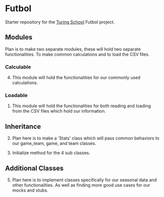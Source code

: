# Futbol

Starter repository for the [Turing School](https://turing.io/) Futbol project.

## Modules

Plan is to make two separate modules, these will hold two separate functionalities. To make common calculations and to load the CSV files.

### Calculable

4. This module will hold the functionalities for our commonly used calculations.

### Loadable

1. This module will hold the functionalities for both reading and loading from the CSV files which hold our information.

## Inheritance

2.  Plan here is to make a 'Stats' class which will pass common behaviors to our game_team, game, and team classes.

3. Initialize method for the 4 sub classes.

## Additional Classes

5. Plan here is to implement classes specifically for our seasonal data and other functionalities. As well as finding more good use cases for our mocks and stubs.
